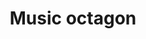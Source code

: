 ---
title: Music octagon
tags: ["music", "octagon", "lyrics", "chords", "performance", "band", "composition"]
icon: music-octagon
svg: '<svg xmlns="http://www.w3.org/2000/svg" width="24" height="24" fill="none" viewBox="0 0 24 24" stroke-width="1.5" stroke-linecap="round" stroke-linejoin="round" stroke="currentColor"><path d="M7.805 3.469C8.16 3.115 8.451 3 8.937 3h6.126c.486 0 .778.115 1.132.469l4.336 4.336c.354.354.469.646.469 1.132v6.126c0 .5-.125.788-.469 1.132l-4.336 4.336c-.354.354-.646.469-1.132.469H8.937c-.5 0-.788-.125-1.132-.469L3.47 16.195c-.355-.355-.47-.646-.47-1.132V8.937c0-.5.125-.788.469-1.132z"/><path d="M12.5 14.5V8.6a.6.6 0 0 1 .6-.6h1.4m-2 6.5a1.5 1.5 0 1 1-3 0 1.5 1.5 0 0 1 3 0"/></svg>'
---